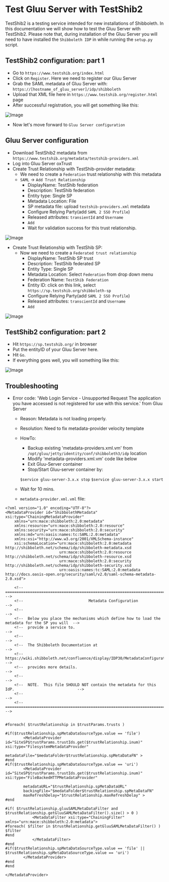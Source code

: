 # Test Gluu Server with TestShib2

TestShib2 is a testing service intended for new installations of Shibboleth. 
In this documentation we will show how to test the Gluu Server with TestShib2. 
Please note that, during installation of the Gluu Server you will need to have 
installed the `Shibboleth IDP` in while running the `setup.py` script. 

## TestShib2 configuration: part 1

 - Go to `https://www.testshib.org/index.html`
 - Click on `Register`. Here we need to register our Gluu Server
 - Grab the SAML metadata of Gluu Server with: `https://[hostname_of_gluu_server]/idp/shibboleth`
 - Upload that XML file here in `https://www.testshib.org/register.html` page
 - After successful registration, you will get something like this: 

![Image](../../img/integration/TestShib2_idp_registration.png)

 - Now let's move forward to `Gluu Server configuration`
 
## Gluu Server configuration

 - Download TestShib2 metadata from `https://www.testshib.org/metadata/testshib-providers.xml`
 - Log into Gluu Server oxTrust 
 - Create Trust Relationship with TestShib-provider metadata: 
   - We need to create a `Federation` trust relationship with this metadata
   - `SAML` -> `Add Trust Relationship`
     - DisplayName: TestShib federation
     - Description: TestShib federation
     - Entity type: Single SP
     - Metadata Location: File
     - SP metadata file: upload `testshib-providers.xml` metadata
     - Configure Relying Party(add `SAML 2 SSO Profile`)
     - Released attributes: `transientId` and `Username`
     - `Add`
     - Wait for validation success for this trust relationship. 
     
![Image](../../img/integration/TestShib2_idp_federation_registration.png)

 - Create Trust Relationship with TestShib SP: 
   - Now we need to create a `Federated trust relationship`
     - DisplayName: TestShib SP trust
     - Description: TestShib federated SP
     - Entity Type: Single SP
     - Metadata Location: Select `Federation` from drop down menu
     - Federation Name: `TestShib Federation`
     - Entity ID: click on this link, select `https://sp.testshib.org/shibboleth-sp`
     - Configure Relying Party(add `SAML 2 SSO Profile`)
     - Released attributes: `transcientId` and `Username`
     - `Add`
     
![Image](../../img/integration/FederatedSPForTestShib2.png)


## TestShib2 configuration: part 2

 - Hit `https://sp.testshib.org/` in browser
 - Put the entityID of your Gluu Server here. 
 - Hit `Go`. 
 - If everything goes well, you will something like this: 
 
![Image](../../img/integration/testShibResult.png)
 
## Troubleshooting

 - Error code: 'Web Login Service - Unsupported Request The application you have accessed is not registered for use with this service.' from Gluu Server
    - Reason: Metadata is not loading properly. 
    - Resolution: Need to fix metadata-provider velocity template
    - HowTo: 
        - Backup existing 'metadata-providers.xml.vm' from ` /opt/gluu/jetty/identity/conf/shibboleth3/idp` location
        - Modify 'metadata-providers.xml.vm' code like below
        - Exit Gluu-Server container
        - Stop/Start Gluu-server container by: 
                 
         `$service gluu-server-3.x.x stop`
         `$service gluu-server-3.x.x start`
         
             
    - Wait for 10 mins. 
    - `metadata-provider.xml.vml` file: 

``` 
<?xml version="1.0" encoding="UTF-8"?>
<MetadataProvider id="ShibbolethMetadata" xsi:type="ChainingMetadataProvider"
    xmlns="urn:mace:shibboleth:2.0:metadata"
    xmlns:resource="urn:mace:shibboleth:2.0:resource"
    xmlns:security="urn:mace:shibboleth:2.0:security"
    xmlns:md="urn:oasis:names:tc:SAML:2.0:metadata"
    xmlns:xsi="http://www.w3.org/2001/XMLSchema-instance"
    xsi:schemaLocation="urn:mace:shibboleth:2.0:metadata http://shibboleth.net/schema/idp/shibboleth-metadata.xsd
                        urn:mace:shibboleth:2.0:resource http://shibboleth.net/schema/idp/shibboleth-resource.xsd
                        urn:mace:shibboleth:2.0:security http://shibboleth.net/schema/idp/shibboleth-security.xsd
                        urn:oasis:names:tc:SAML:2.0:metadata http://docs.oasis-open.org/security/saml/v2.0/saml-schema-metadata-2.0.xsd">

    <!-- ========================================================================================== -->
    <!--                             Metadata Configuration                                         -->
    <!--                                                                                            -->
    <!--  Below you place the mechanisms which define how to load the metadata for the SP you will  -->
    <!--  provide a service to.                                                                     -->
    <!--                                                                                            -->
    <!--  The Shibboleth Documentation at                                                           -->
    <!--  https://wiki.shibboleth.net/confluence/display/IDP30/MetadataConfiguration                -->
    <!--  provides more details.                                                                    -->
    <!--                                                                                            -->
    <!--  NOTE.  This file SHOULD NOT contain the metadata for this IdP.                            -->
    <!--                                                                                            -->
    <!-- ========================================================================================== -->


#foreach( $trustRelationship in $trustParams.trusts )

#if($trustRelationship.spMetaDataSourceType.value == 'file')
        <MetadataProvider id="SiteSP$trustParams.trustIds.get($trustRelationship.inum)" xsi:type="FilesystemMetadataProvider"
            metadataFile="$medataFolder$trustRelationship.spMetaDataFN" >
#end
#if($trustRelationship.spMetaDataSourceType.value == 'uri')
        <MetadataProvider id="SiteSP$trustParams.trustIds.get($trustRelationship.inum)" xsi:type="FileBackedHTTPMetadataProvider"

        metadataURL="$trustRelationship.spMetaDataURL"
        backingFile="$medataFolder$trustRelationship.spMetaDataFN"
        maxRefreshDelay="$trustRelationship.maxRefreshDelay" >
#end

#if( $trustRelationship.gluuSAMLMetaDataFilter and $trustRelationship.getGluuSAMLMetaDataFilter().size() > 0 )
            <MetadataFilter xsi:type="ChainingFilter" xmlns="urn:mace:shibboleth:2.0:metadata">
#foreach( $filter in $trustRelationship.getGluuSAMLMetaDataFilter() )
$filter
#end
            </MetadataFilter>
#end
#if($trustRelationship.spMetaDataSourceType.value == 'file' || $trustRelationship.spMetaDataSourceType.value == 'uri')
        </MetadataProvider>
#end
#end

</MetadataProvider>

```

